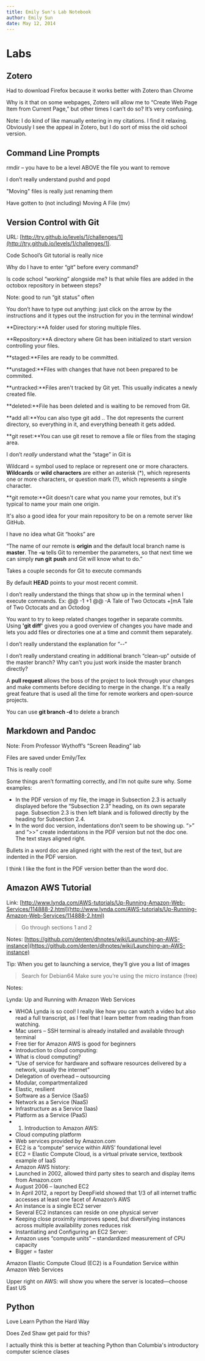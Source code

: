 ```yaml
---  
title: Emily Sun's Lab Notebook  
author: Emily Sun
date: May 12, 2014  
--- 
```


# Labs

## Zotero
Had to download Firefox because it works better with Zotero than Chrome

Why is it that on some webpages, Zotero will allow me to “Create Web Page Item from Current Page,” but other times I can’t do so? It’s very confusing.

Note: I do kind of like manually entering in my citations. I find it relaxing. Obviously I see the appeal in Zotero, but I do sort of miss the old school version.

## Command Line Prompts
rmdir – you have to be a level ABOVE the file you want to remove

I don’t really understand pushd and popd

"Moving" files is really just renaming them

Have gotten to (not including) Moving A File (mv)

## Version Control with Git
URL: [http://try.github.io/levels/1/challenges/1](http://try.github.io/levels/1/challenges/1).

Code School’s Git tutorial is really nice

Why do I have to enter “git” before every command?

Is code school “working” alongside me? Is that while files are added in the octobox repository in between steps?

Note: good to run “git status” often

You don’t have to type out anything: just click on the arrow by the instructions and it types out the instruction for you in the terminal window!

**Directory:**A folder used for storing multiple files.

**Repository:**A directory where Git has been initialized to start version controlling your files.

**staged:**Files are ready to be committed.

**unstaged:**Files with changes that have not been prepared to be commited.

**untracked:**Files aren't tracked by Git yet. This usually indicates a newly created file.

**deleted:**File has been deleted and is waiting to be removed from Git.

**add all:**You can also type git add .. The dot represents the current directory, so everything in it, and everything beneath it gets added.

**git reset:**You can use git reset <filename> to remove a file or files from the staging area.

I don’t *really* understand what the “stage” in Git is

Wildcard = symbol used to replace or represent one or more characters. **Wildcards** or **wild characters** are either an asterisk (*), which represents one or more characters, or question mark (?), which represents a single character.

**git remote:**Git doesn't care what you name your remotes, but it's typical to name your main one origin.

It's also a good idea for your main repository to be on a remote server like GitHub.

I have no idea what Git “hooks” are

“The name of our remote is **origin** and the default local branch name is **master**. The **-u** tells Git to remember the parameters, so that next time we can simply **run git** **push** and Git will know what to do.”

Takes a couple seconds for Git to execute commands

By default **HEAD** points to your most recent commit.

I don’t really understand the things that show up in the terminal when I execute commands. Ex:
@@ -1 +1 @@
-A Tale of Two Octocats
+[mA Tale of Two Octocats and an Octodog

You want to try to keep related changes together in separate commits. Using **'git diff'** gives you a good overview of changes you have made and lets you add files or directories one at a time and commit them separately.

I don’t really understand the explanation for “--“

I don’t really understand creating in additional branch “clean-up” outside of the master branch? Why can’t you just work inside the master branch directly?

A **pull request** allows the boss of the project to look through your changes and make comments before deciding to merge in the change. It's a really great feature that is used all the time for remote workers and open-source projects.

You can use **git branch -d <branch name>** to delete a branch

## Markdown and Pandoc
Note: From Professor Wythoff’s “Screen Reading” lab

Files are saved under Emily/Tex

This is really cool!

Some things aren’t formatting correctly, and I’m not quite sure why. Some examples:
* In the PDF version of my file, the image in Subsection 2.3 is actually displayed before the “Subsection 2.3” heading, on its own separate page. Subsection 2.3 is then left blank and is followed directly by the heading for Subsection 2.4.
* In the word doc version, indentations don’t seem to be showing up. “>” and “>>” create indentations in the PDF version but not the doc one.  The text stays aligned right. 

Bullets in a word doc are aligned right with the rest of the text, but are indented in the PDF version. 

I think I like the font in the PDF version better than the word doc.

## Amazon AWS Tutorial
Link: [http://www.lynda.com/AWS-tutorials/Up-Running-Amazon-Web-Services/114888-2.html](http://www.lynda.com/AWS-tutorials/Up-Running-Amazon-Web-Services/114888-2.html)
> Go through sections 1 and 2

Notes: [https://github.com/denten/dhnotes/wiki/Launching-an-AWS-instance](https://github.com/denten/dhnotes/wiki/Launching-an-AWS-instance)

Tip: When you get to launching a service, they’ll give you a list of images
> Search for Debian64
> Make sure you’re using the micro instance (free)

Notes:

Lynda: Up and Running with Amazon Web Services

* WHOA Lynda is so cool! I really like how you can watch a video but also read a full transcript, as I feel that I learn better from reading than from watching. 
* Mac users – SSH terminal is already installed and available through terminal
* Free tier for Amazon AWS is good for beginners
* Introduction to cloud computing:
* What is cloud computing?
* “Use of service for hardware and software resources delivered by a network, usually the internet”
* Delegation of overhead – outsourcing
* Modular, compartmentalized
* Elastic, resilient
* Software as a Service (SaaS)
* Network as a Service (NaaS)
* Infrastructure as a Service (Iaas)
* Platform as a Service (PaaS)
* 1) Introduction to Amazon AWS:
* Cloud computing platform
* Web services provided by Amazon.com
* EC2 is a “compute” service within AWS’ foundational level
* EC2 = Elastic Compute Cloud, is a virtual private service, textbook example of IaaS
* Amazon AWS history:
* Launched in 2002, allowed third party sites to search and display items from Amazon.com
* August 2006 – launched EC2
* In April 2012, a report by DeepField showed that 1/3 of all internet traffic accesses at least one facet of Amazon’s AWS
* An instance is a single EC2 server
* Several EC2 instances can reside on one physical server
* Keeping close proximity improves speed, but diversifying instances across multiple availability zones reduces risk
* Instantiating and Configuring an EC2 Server:
* Amazon uses “compute units” – standardized measurement of CPU capacity
* Bigger = faster

Amazon Elastic Compute Cloud (EC2) is a Foundation Service within Amazon Web Services

Upper right on AWS: will show you where the server is located—choose East US

## Python
Love Learn Python the Hard Way

Does Zed Shaw get paid for this?

I actually think this is better at teaching Python than Columbia's introductory computer science clases